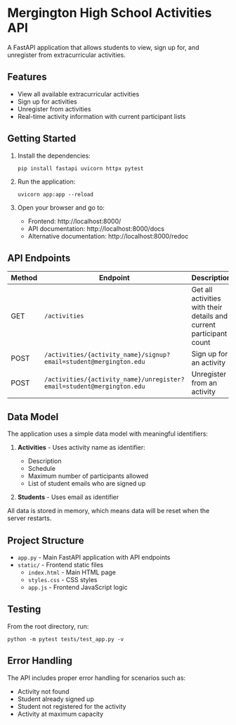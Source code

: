 # Mergington High School Activities API

A FastAPI application that allows students to view, sign up for, and unregister from extracurricular activities.

## Features

- View all available extracurricular activities
- Sign up for activities
- Unregister from activities
- Real-time activity information with current participant lists

## Getting Started

1. Install the dependencies:

   ```
   pip install fastapi uvicorn httpx pytest
   ```

2. Run the application:

   ```
   uvicorn app:app --reload
   ```

3. Open your browser and go to:
   - Frontend: http://localhost:8000/
   - API documentation: http://localhost:8000/docs
   - Alternative documentation: http://localhost:8000/redoc

## API Endpoints

| Method | Endpoint                                                              | Description                                                         |
| ------ | --------------------------------------------------------------------- | ------------------------------------------------------------------- |
| GET    | `/activities`                                                         | Get all activities with their details and current participant count |
| POST   | `/activities/{activity_name}/signup?email=student@mergington.edu`     | Sign up for an activity                                             |
| POST   | `/activities/{activity_name}/unregister?email=student@mergington.edu` | Unregister from an activity                                         |

## Data Model

The application uses a simple data model with meaningful identifiers:

1. **Activities** - Uses activity name as identifier:

   - Description
   - Schedule
   - Maximum number of participants allowed
   - List of student emails who are signed up

2. **Students** - Uses email as identifier

All data is stored in memory, which means data will be reset when the server restarts.

## Project Structure

- `app.py` - Main FastAPI application with API endpoints
- `static/` - Frontend static files
  - `index.html` - Main HTML page
  - `styles.css` - CSS styles
  - `app.js` - Frontend JavaScript logic

## Testing

From the root directory, run:

```
python -m pytest tests/test_app.py -v
```

## Error Handling

The API includes proper error handling for scenarios such as:
- Activity not found
- Student already signed up
- Student not registered for the activity
- Activity at maximum capacity
